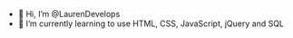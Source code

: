 - 👋 Hi, I’m @LaurenDevelops
- 🌱 I’m currently learning to use HTML, CSS, JavaScript, jQuery and SQL

<!---
LaurenDevelops/LaurenDevelops is a ✨ special ✨ repository because its `README.md` (this file) appears on your GitHub profile.
You can click the Preview link to take a look at your changes.
--->
